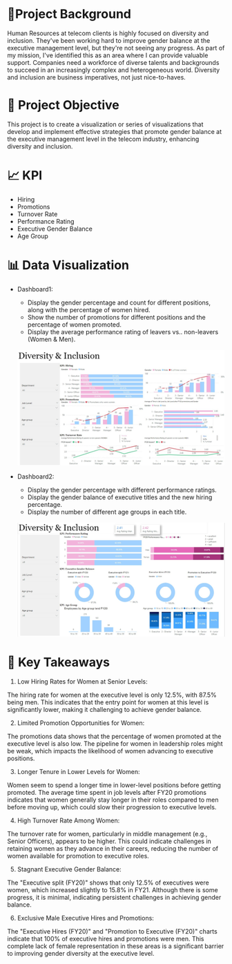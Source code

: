 # 📸Project Background

Human Resources at telecom clients is highly focused on diversity and inclusion. They've been working hard to improve gender balance at the executive management level, but they're not seeing any progress. As part of my mission, I've identified this as an area where I can provide valuable support. Companies need a workforce of diverse talents and backgrounds to succeed in an increasingly complex and heterogeneous world. Diversity and inclusion are business imperatives, not just nice-to-haves.

# 🎯 Project Objective 

This project is to create a visualization or series of visualizations that develop and implement effective strategies that promote gender balance at the executive management level in the telecom industry, enhancing diversity and inclusion.

# 📈 KPI

- Hiring
- Promotions
- Turnover Rate
- Performance Rating
- Executive Gender Balance
- Age Group

# 📊 Data Visualization

- Dashboard1:
    - Display the gender percentage and count for different positions, along with the percentage of women hired.
    - Show the number of promotions for different positions and the percentage of women promoted.
    - Display the average performance rating of leavers vs.. non-leavers (Women & Men).
  <br>
      <img src="Images/dashboard1.jpg" width="800">
  <br>

- Dashboard2:
    - Display the gender percentage with different performance ratings.
    - Display the gender balance of executive titles and the new hiring percentage.
    - Display the number of different age groups in each title.
  <br>
      <img src="Images/dashboard2.jpg" width="800">
  <br>

# 🔑 Key Takeaways    

1. Low Hiring Rates for Women at Senior Levels:

The hiring rate for women at the executive level is only 12.5%, with 87.5% being men. This indicates that the entry point for women at this level is significantly lower, making it challenging to achieve gender balance.

2. Limited Promotion Opportunities for Women:

The promotions data shows that the percentage of women promoted at the executive level is also low. The pipeline for women in leadership roles might be weak, which impacts the likelihood of women advancing to executive positions.

3. Longer Tenure in Lower Levels for Women:

Women seem to spend a longer time in lower-level positions before getting promoted. The average time spent in job levels after FY20 promotions indicates that women generally stay longer in their roles compared to men before moving up, which could slow their progression to executive levels.

4. High Turnover Rate Among Women:

The turnover rate for women, particularly in middle management (e.g., Senior Officers), appears to be higher. This could indicate challenges in retaining women as they advance in their careers, reducing the number of women available for promotion to executive roles.

5. Stagnant Executive Gender Balance:

The "Executive split (FY20)" shows that only 12.5% of executives were women, which increased slightly to 15.8% in FY21. Although there is some progress, it is minimal, indicating persistent challenges in achieving gender balance.

6. Exclusive Male Executive Hires and Promotions:

The "Executive Hires (FY20)" and "Promotion to Executive (FY20)" charts indicate that 100% of executive hires and promotions were men. This complete lack of female representation in these areas is a significant barrier to improving gender diversity at the executive level.


 
